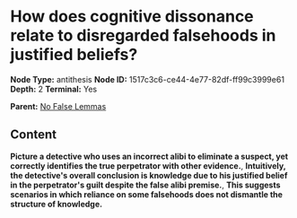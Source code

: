 # How does cognitive dissonance relate to disregarded falsehoods in justified beliefs?

**Node Type:** antithesis
**Node ID:** 1517c3c6-ce44-4e77-82df-ff99c3999e61
**Depth:** 2
**Terminal:** Yes

**Parent:** [No False Lemmas](no-false-lemmas.md)

## Content

**Picture a detective who uses an incorrect alibi to eliminate a suspect, yet correctly identifies the true perpetrator with other evidence.**, **Intuitively, the detective's overall conclusion is knowledge due to his justified belief in the perpetrator's guilt despite the false alibi premise.**, **This suggests scenarios in which reliance on some falsehoods does not dismantle the structure of knowledge.**
